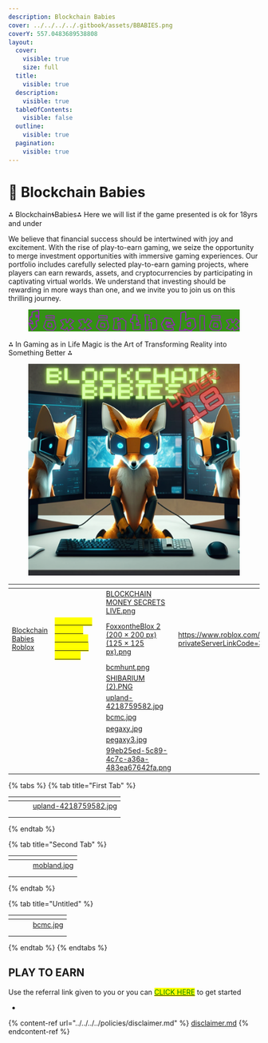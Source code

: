 ```yaml
---
description: Blockchain Babies
cover: ../../../../.gitbook/assets/BBABIES.png
coverY: 557.0483689538808
layout:
  cover:
    visible: true
    size: full
  title:
    visible: true
  description:
    visible: true
  tableOfContents:
    visible: false
  outline:
    visible: true
  pagination:
    visible: true
---
```


# 👼 Blockchain Babies



⁂ Blockchain🌀Babies⁂ Here we will list if the game presented is ok for 18yrs and under

We believe that financial success should be intertwined with joy and excitement. With the rise of play-to-earn gaming, we seize the opportunity to merge investment opportunities with immersive gaming experiences. Our portfolio includes carefully selected play-to-earn gaming projects, where players can earn rewards, assets, and cryptocurrencies by participating in captivating virtual worlds. We understand that investing should be rewarding in more ways than one, and we invite you to join us on this thrilling journey.





<figure><img src="../../../../.gitbook/assets/FOXXONTHEBLOX.png" alt=""><figcaption></figcaption></figure>

⁂ In Gaming as in Life Magic is the Art of Transforming Reality into Something Better ⁂





<figure><img src="../../../../.gitbook/assets/BBABIES (1).png" alt=""><figcaption></figcaption></figure>



<table data-view="cards"><thead><tr><th></th><th></th><th></th><th data-hidden data-card-cover data-type="files"></th><th data-hidden data-card-target data-type="content-ref"></th></tr></thead><tbody><tr><td></td><td></td><td></td><td><a href="../../../../.gitbook/assets/BLOCKCHAIN MONEY SECRETS LIVE.png">BLOCKCHAIN MONEY SECRETS LIVE.png</a></td><td></td></tr><tr><td><a href="https://www.roblox.com/games/6266940721?privateServerLinkCode=31318504891137218003468060196807">Blockchain Babies </a><a href="https://www.roblox.com/games/6266940721?privateServerLinkCode=31318504891137218003468060196807">Roblox</a></td><td><a href="https://view.forms.app/foxxontheblock/bmsrpggbbregistration"><mark style="color:yellow;">BlockChain Masters: The Order Of Realms &#x26; Pixels</mark></a></td><td></td><td><a href="../../../../.gitbook/assets/FoxxontheBlox 2 (200 × 200 px) (125 × 125 px).png">FoxxontheBlox 2 (200 × 200 px) (125 × 125 px).png</a></td><td><a href="https://www.roblox.com/games/6266940721?privateServerLinkCode=31318504891137218003468060196807">https://www.roblox.com/games/6266940721?privateServerLinkCode=31318504891137218003468060196807</a></td></tr><tr><td></td><td></td><td></td><td><a href="../../../../.gitbook/assets/bcmhunt.png">bcmhunt.png</a></td><td></td></tr><tr><td></td><td></td><td></td><td><a href="../../../../.gitbook/assets/SHIBARIUM (2).PNG">SHIBARIUM (2).PNG</a></td><td></td></tr><tr><td></td><td></td><td></td><td><a href="../../../../.gitbook/assets/upland-4218759582.jpg">upland-4218759582.jpg</a></td><td></td></tr><tr><td></td><td></td><td></td><td><a href="../../../../.gitbook/assets/bcmc.jpg">bcmc.jpg</a></td><td></td></tr><tr><td></td><td></td><td></td><td><a href="../../../../.gitbook/assets/pegaxy.jpg">pegaxy.jpg</a></td><td></td></tr><tr><td></td><td></td><td></td><td><a href="../../../../.gitbook/assets/pegaxy3.jpg">pegaxy3.jpg</a></td><td></td></tr><tr><td></td><td></td><td></td><td><a href="../../../../.gitbook/assets/99eb25ed-5c89-4c7c-a36a-483ea67642fa.png">99eb25ed-5c89-4c7c-a36a-483ea67642fa.png</a></td><td></td></tr></tbody></table>

{% tabs %}
{% tab title="First Tab" %}
<table data-view="cards"><thead><tr><th></th><th></th><th></th><th data-hidden data-card-cover data-type="files"></th></tr></thead><tbody><tr><td></td><td></td><td></td><td><a href="../../../../.gitbook/assets/upland-4218759582.jpg">upland-4218759582.jpg</a></td></tr><tr><td></td><td></td><td></td><td></td></tr><tr><td></td><td></td><td></td><td></td></tr></tbody></table>
{% endtab %}

{% tab title="Second Tab" %}
<table data-view="cards"><thead><tr><th></th><th></th><th></th><th data-hidden data-card-cover data-type="files"></th></tr></thead><tbody><tr><td></td><td></td><td></td><td><a href="../../../../.gitbook/assets/mobland.jpg">mobland.jpg</a></td></tr><tr><td></td><td></td><td></td><td></td></tr><tr><td></td><td></td><td></td><td></td></tr></tbody></table>
{% endtab %}

{% tab title="Untitled" %}
<table data-view="cards"><thead><tr><th></th><th></th><th></th><th data-hidden data-card-cover data-type="files"></th></tr></thead><tbody><tr><td></td><td></td><td></td><td><a href="../../../../.gitbook/assets/bcmc.jpg">bcmc.jpg</a></td></tr><tr><td></td><td></td><td></td><td></td></tr><tr><td></td><td></td><td></td><td></td></tr></tbody></table>
{% endtab %}
{% endtabs %}



## PLAY TO EARN

Use the referral link given to you or you can [<mark style="color:green;">CLICK HERE</mark>](https://forms.gle/KD5bkL8FrgSuRuvWA)  to get started

*

{% content-ref url="../../../../policies/disclaimer.md" %}
[disclaimer.md](../../../../policies/disclaimer.md)
{% endcontent-ref %}
